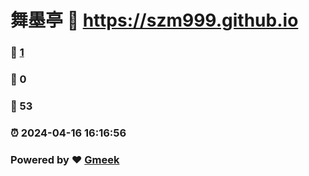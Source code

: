 # 舞墨亭 :link: https://szm999.github.io 
### :page_facing_up: [1](https://szm999.github.io/tag.html) 
### :speech_balloon: 0 
### :hibiscus: 53 
### :alarm_clock: 2024-04-16 16:16:56 
### Powered by :heart: [Gmeek](https://github.com/Meekdai/Gmeek)
